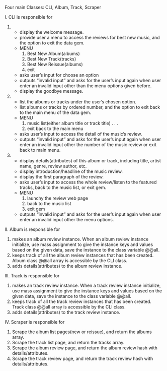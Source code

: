 Four main Classes: CLI, Album, Track, Scraper

I. CLI is responsible for
 
1. - display the welcome message.
   - provide user a menu to access the reviews for best new music, and the option to exit the data gem.
   - MENU
      1. Best New Album(albums)
      2. Best New Track(tracks)
      3. Best New Reissue(albums)
      4. exit
   - asks user’s input for choose an option
   - outputs “invalid input” and asks for the user’s input again when user enter an invalid input other than the menu options given before.
   - display the goodbye message.



2. - list the albums or tracks under the user’s chosen option.
   - list albums or tracks by ordered number, and the option to exit back to the main menu of the data gem.
   - MENU
      1. music list(either album title or track title)
      .
      .
      .
      25. exit back to the main menu
   - asks user’s input to access the detail of the music’s review.
   - outputs “invalid input” and asks for the user’s input again when user enter an invalid input other the number of the music review or exit back to main menu.


3. - display details(attributes) of this album or track, including title, artist name, genre, review author, etc.
   - display introduction/headline of the music review.
   - display the first paragraph of the review.
   - asks user’s input to access the whole review/listen to the featured tracks, back to the music list, or exit gem.
   - MENU
      1. launchy the review web page
      2. back to the music list
      3. exit gem
   - outputs “invalid input” and asks for the user’s input again when user enter an invalid input other the menu options.


II. Album is responsible for

1. makes an album review instance. When an album review instance initialize, use mass assignment to give the instance keys and values based on the given data, save the instance to the class variable @@all.
2. keeps track of all the album review instances that has been created. Album class @@all array is accessible by the CLI class.
3. adds details(attributes) to the album review instance.

III. Track is responsible for

1. makes an track review instance. When a track review instance initialize, use mass assignment to give the instance keys and values based on the given data, save the instance to the class variable @@all.
2. keeps track of all the track review instances that has been created. Track class @@all array is accessible by the CLI class.
3. adds details(attributes) to the track review instance.

IV. Scraper is responsible for

1. Scrape the album list pages(new or reissue), and return the albums array.
2. Scrape the track list page, and return the tracks array.
3. Scrape the album review page, and return the album review hash with details/attributes.
4. Scrape the track review page, and return the track review hash with details/attributes.